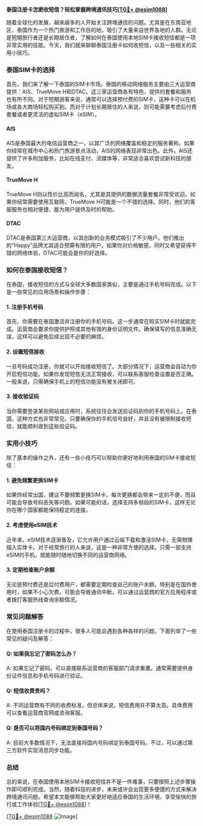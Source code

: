 **泰国注册卡怎麽收短信？轻松掌握跨境通讯技巧[[TG💪+ @esim1088](https://t.me/s/esim1088)]**

随着全球化的发展，越来越多的人开始关注跨境通信的问题。尤其是在东南亚地区，泰国作为一个热门旅游和工作目的地，吸引了大量来自世界各地的人群。无论是短期旅行者还是长期居住者，了解如何在泰国使用本地SIM卡接收短信都是一项非常实用的技能。今天，我们就来聊聊泰国注册卡如何收短信，以及一些相关的实用小技巧。

### 泰国SIM卡的选择

首先，我们来了解一下泰国的SIM卡市场。泰国的移动网络服务主要由三大运营商提供：AIS、TrueMove H和DTAC。这三家运营商各有特色，提供的套餐和服务也有所不同。对于短期游客来说，通常可以选择预付费的SIM卡，这种卡可以在机场或各大商场轻松购买到。而对于计划长期居住的人来说，则可能需要考虑后付费套餐或者更灵活的虚拟SIM卡（eSIM）。

#### AIS
AIS是泰国最大的电信运营商之一，以其广泛的网络覆盖和稳定的服务著称。如果你经常在城市中心和热门旅游景点活动，AIS的网络表现非常出色。此外，AIS还提供了许多附加服务，比如在线支付、流媒体等，非常适合喜欢尝试新科技的朋友。

#### TrueMove H
TrueMove H则以性价比高而闻名，尤其是其提供的数据流量套餐非常受欢迎。如果你经常需要使用互联网，TrueMove H可能是一个不错的选择。同时，他们的客服服务也相对便捷，能为用户提供及时的帮助。

#### DTAC
DTAC是泰国第三大运营商，以其创新的业务模式吸引了不少用户。他们推出的“Happy”品牌尤其适合预算有限的用户。如果你对价格敏感，同时又希望获得不错的网络体验，DTAC可能会是你的好选择。

### 如何在泰国接收短信？

在泰国，接收短信的方式与全球大多数国家类似，主要是通过手机号码完成。以下是一些常见的应用场景和操作步骤：

#### 1. 注册手机号码
首先，你需要在泰国激活并注册你的手机号码。这一步通常在购买SIM卡时就能完成。运营商会要求你提供护照或其他有效的身份证明文件。确保填写的信息准确无误，这样可以避免后续出现不必要的麻烦。

#### 2. 设置短信接收
一旦号码成功注册，你就可以开始接收短信了。大部分情况下，运营商会自动为你开启短信功能。如果你发现短信无法正常接收，可以联系客服检查设置是否正确。一般来说，只需确保手机上的短信功能没有被关闭即可。

#### 3. 接收验证码
当你需要登录某些网站或应用时，系统往往会发送验证码到你的手机号码上。在泰国，这种方式也非常常见。只要确保你的手机信号良好，并且没有被限制接收短信，就能顺利收到这些验证码。

### 实用小技巧

除了基本的操作之外，还有一些小技巧可以帮助你更好地利用泰国的SIM卡接收短信：

#### 1. 避免频繁更换SIM卡
如果你经常出国，建议不要频繁更换SIM卡。每次更换都会带来一定的不便，而且可能会导致号码丢失等问题。如果可能的话，选择支持多频段的SIM卡，这样无论你在哪个国家都能保持稳定的连接。

#### 2. 考虑使用eSIM技术
近年来，eSIM技术逐渐普及，它允许用户通过云端下载和激活SIM卡，无需物理插入实体卡。对于经常旅行的人来说，这是一种非常方便的选择。只需一部支持eSIM的手机，就能随时随地切换不同的运营商网络。

#### 3. 定期检查账户余额
无论是预付费还是后付费用户，都需要定期检查自己的账户余额。特别是在国外使用时，如果不小心欠费，可能会导致通讯中断。可以通过运营商的官方应用程序或者拨打客服热线查询余额情况。

### 常见问题解答

在使用泰国注册卡的过程中，很多人可能会遇到各种各样的问题。下面列举了一些常见的疑问及解答：

#### Q: 如果我忘记了密码怎么办？
A: 如果忘记了密码，可以直接联系运营商的客服部门请求重置。通常需要提供身份证件信息和手机号码进行验证。

#### Q: 短信收费贵吗？
A: 不同运营商有不同的收费标准，但总体来说，短信费用并不算太高。具体费用可以查看运营商官网或咨询客服。

#### Q: 是否可以将国内号码绑定到泰国号码？
A: 目前大多数情况下，无法直接将国内号码绑定到泰国号码。不过，可以通过第三方软件实现消息同步功能。

### 总结

总的来说，在泰国使用本地SIM卡接收短信并不是一件难事，只要按照上述步骤操作即可顺利完成。当然，随着科技的进步，未来或许会出现更多便捷的方式来解决跨境通讯问题。希望本文能够帮助大家更好地适应泰国的生活环境，享受愉快的旅行或工作体验[[TG💪+ @esim1088](https://t.me/s/esim1088)]！

[[TG💪+ @esim1088](https://t.me/s/esim1088) ![Image](https://i.postimg.cc/4NQfJmqS/Snipaste-2025-05-13-00-14-12.png)]